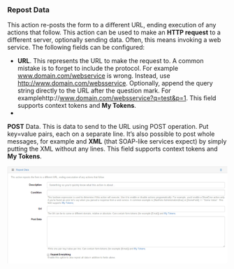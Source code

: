 ### Repost Data

This action re-posts the form to a different URL, ending execution of any actions that follow. This action can be used to make an **HTTP request** to a different server, optionally sending data. Often, this means invoking a web service. The following fields can be configured: 

* **URL**. This represents the URL to make the request to. A common mistake is to forget to include the protocol. For example www.domain.com/webservice is wrong. Instead, use http://www.domain.com/websservice. Optionally, append the query string directly to the URL after the question mark. For examplehttp://www.domain.com/websservice?q=test&p=1. This field supports context tokens and **My Tokens**.
* 
**POST** Data. This is data to send to the URL using POST operation. Put key=value pairs, each on a separate line. It’s also possible to post whole messages, for example and **XML** (that SOAP-like services expect) by simply putting the XML without any lines. This field supports context tokens and **My Tokens**.

![](repost.png)

